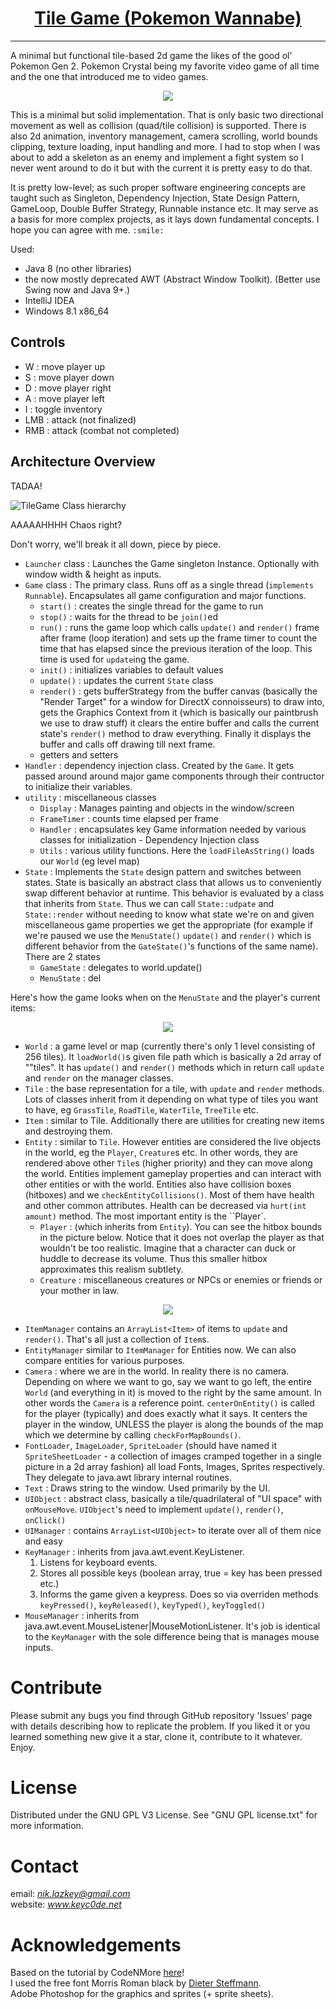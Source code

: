 <h1 align="center">
	<a href="https://github.com/KeyC0de/TileGame">Tile Game (Pokemon Wannabe)</a>
</h1>
<hr>

A minimal but functional tile-based 2d game the likes of the good ol' Pokemon Gen 2. Pokemon Crystal being my favorite video game of all time and the one that introduced me to video games.</br>

<p style="text-align: center;">
	<img src="_present/demo.gif" />
</p>

This is a minimal but solid implementation. That is only basic two directional movement as well as collision (quad/tile collision) is supported. There is also 2d animation, inventory management, camera scrolling, world bounds clipping, texture loading, input handling and more. I had to stop when I was about to add a skeleton as an enemy and implement a fight system so I never went around to do it but with the current it is pretty easy to do that.

It is pretty low-level; as such proper software engineering concepts are taught such as Singleton, Dependency Injection, State Design Pattern, GameLoop, Double Buffer Strategy, Runnable instance etc. It may serve as a basis for more complex projects, as it lays down fundamental concepts. I hope you can agree with me. `:smile:`

Used:

- Java 8 (no other libraries)
- the now mostly deprecated AWT (Abstract Window Toolkit).
(Better use Swing now and Java 9+.)
- IntelliJ IDEA
- Windows 8.1 x86_64


## Controls

- W : move player up
- S : move player down
- D : move player right
- A : move player left
- I : toggle inventory
- LMB : attack (not finalized)
- RMB : attack (combat not completed)


## Architecture Overview

TADAA!

![TileGame Class hierarchy](_present/oop.jpg)

AAAAAHHHH Chaos right?</br>

Don't worry, we'll break it all down, piece by piece.

* `Launcher` class : Launches the Game singleton Instance. Optionally with window width & height as inputs.
* `Game` class : The primary class. Runs off as a single thread (`implements Runnable`). Encapsulates all game configuration and major functions.
	- `start()` : creates the single thread for the game to run
	- `stop()` : waits for the thread to be `join()`ed
	- `run()` : runs the game loop which calls `update()` and `render()` frame after frame (loop iteration) and sets up the frame timer to count the time that has elapsed since the previous iteration of the loop. This time is used for `update`ing the game.
	- `init()` : initializes variables to default values
	- `update()` : updates the current `State` class
	- `render()` : gets bufferStrategy from the buffer canvas (basically the "Render Target" for a window for DirectX connoisseurs) to draw into, gets the Graphics Context from it (which is basically our paintbrush we use to draw stuff) it clears the entire buffer and calls the current state's `render()` method to draw everything. Finally it displays the buffer and calls off drawing till next frame.
	- getters and setters
* `Handler` : dependency injection class. Created by the `Game`. It gets passed around around major game components through their contructor to initialize their variables.
* `utility` : miscellaneous classes
	- `Display` : Manages painting and objects in the window/screen
	- `FrameTimer` : counts time elapsed per frame
	- `Handler` : encapsulates key Game information needed by various classes for initialization - Dependency Injection class
	- `Utils` : various utility functions. Here the `loadFileAsString()` loads our `World` (eg level map)
* `State` : Implements the `State` design pattern and switches between states. State is basically an abstract class that allows us to conveniently swap different behavior at runtime. This behavior is evaluated by a class that inherits from `State`. Thus we can call `State::udpate` and `State::render` without needing to know what state we're on and given miscellaneous game properties we get the appropriate (for example if we're paused we use the `MenuState()` `update()` and `render()` which is different behavior from the `GateState()`'s functions of the same name). There are 2 states
	- `GameState` : delegates to world.update()
	- `MenuState` : del

Here's how the game looks when on the `MenuState` and the player's current items:

<p style="text-align: center;">
	<img src="_present/inventory.jpg" />
</p>

* `World` : a game level or map (currently there's only 1 level consisting of 256 tiles). It `loadWorld()`s given file path which is basically a 2d array of ""tiles". It has `update()` and `render()` methods which in return call `update` and `render` on the manager classes.
* `Tile` : the base representation for a tile, with `update` and `render` methods. Lots of classes inherit from it depending on what type of tiles you want to have, eg `GrassTile`, `RoadTile`, `WaterTile`, `TreeTile` etc.
* `Item` : similar to Tile. Additionally there are utilities for creating new items and destroying them.
* `Entity` : similar to `Tile`. However entities are considered the live objects in the world, eg the `Player`, `Creature`s etc. In other words, they are rendered above other `Tile`s (higher priority) and they can move along the world. Entities implement gameplay properties and can interact with other entities or with the world. Entities also have collision boxes (hitboxes) and we `checkEntityCollisions()`. Most of them have health and other common attributes. Health can be decreased via `hurt(int amount)` method. The most important entity is the ``Player`.
	- `Player` : (which inherits from `Entity`). You can see the hitbox bounds in the picture below. Notice that it does not overlap the player as that wouldn't be too realistic. Imagine that a character can duck or huddle to decrease its volume. Thus this smaller hitbox approximates this realism subtlety.
	- `Creature` : miscellaneous creatures or NPCs or enemies or friends or your mother in law.
	
<p style="text-align: center;">
	<img src="_present/player.png" />
</p>

* `ItemManager` contains an `ArrayList<Item>` of items to `update` and `render()`. That's all just a collection of `Item`s.
* `EntityManager` similar to `ItemManager` for Entities now. We can also compare entities for various purposes.
* `Camera` : where we are in the world. In reality there is no camera. Depending on where we want to go, say we want to go left, the entire `World` (and everything in it) is moved to the right by the same amount. In other words the `Camera` is a reference point. `centerOnEntity()` is called for the player (typically) and does exactly what it says. It centers the player in the window, UNLESS the player is along the bounds of the map which we determine by calling `checkForMapBounds()`.
* `FontLoader`, `ImageLoader`, `SpriteLoader` (should have named it `SpriteSheetLoader` - a collection of images cramped together in a single picture in a 2d array fashion) all load Fonts, Images, Sprites respectively. They delegate to java.awt library internal routines.
* `Text` : Draws string to the window. Used primarily by the UI.
* `UIObject` : abstract class, basically a tile/quadrilateral of "UI space" with `onMouseMove`. `UIObject`'s need to implement `update()`, `render()`, `onClick()`
* `UIManager` : contains `ArrayList<UIObject>` to iterate over all of them nice and easy
* `KeyManager` : inherits from java.awt.event.KeyListener.
	1. Listens for keyboard events.
	2. Stores all possible keys (boolean array, true = key has been pressed etc.)
	3. Informs the game given a keypress. Does so via overriden methods `keyPressed()`, `keyReleased()`, `keyTyped()`, `keyToggled()`
* `MouseManager` : inherits from java.awt.event.MouseListener|MouseMotionListener. It's job is identical to the `KeyManager` with the sole difference being that is manages mouse inputs.


# Contribute

Please submit any bugs you find through GitHub repository 'Issues' page with details describing how to replicate the problem. If you liked it or you learned something new give it a star, clone it, contribute to it whatever. Enjoy.


# License

Distributed under the GNU GPL V3 License. See "GNU GPL license.txt" for more information.


# Contact

email: *nik.lazkey@gmail.com* </br>
website: *www.keyc0de.net*


# Acknowledgements

Based on the tutorial by CodeNMore [here](https://www.youtube.com/playlist?list=PLah6faXAgguMnTBs3JnEJY0shAc18XYQZ)!</br>
I used the free font Morris Roman black by [Dieter Steffmann](http://www.steffmann.de/wordpress/).</br>
Adobe Photoshop for the graphics and sprites (+ sprite sheets).</br>
